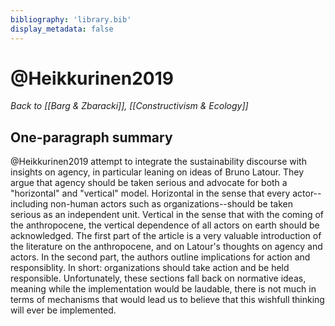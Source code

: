 ```yaml
---
bibliography: 'library.bib'
display_metadata: false
---
```


# @Heikkurinen2019

_Back to [[Barg & Zbaracki]], [[Constructivism & Ecology]]_

## One-paragraph summary

@Heikkurinen2019 attempt to integrate the sustainability discourse with insights on agency, in particular leaning on ideas of Bruno Latour. They argue that agency should be taken serious and advocate for both a "horizontal" and "vertical" model. Horizontal in the sense that every actor--including non-human actors such as organizations--should be taken serious as an independent unit. Vertical in the sense that with the coming of the anthropocene, the vertical dependence of all actors on earth should be acknowledged. The first part of the article is a very valuable introduction of the literature on the anthropocene, and on Latour's thoughts on agency and actors. In the second part, the authors outline implications for action and responsiblity. In short: organizations should take action and be held responsible. Unfortunately, these sections fall back on normative ideas, meaning while the implementation would be laudable, there is not much in terms of mechanisms that would lead us to believe that this wishfull thinking will ever be implemented.